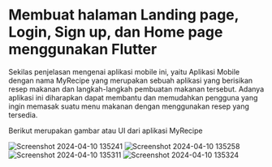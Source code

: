 # Membuat halaman Landing page, Login, Sign up, dan Home page menggunakan Flutter

Sekilas penjelasan mengenai aplikasi mobile ini, yaitu Aplikasi Mobile dengan nama MyRecipe yang merupakan sebuah aplikasi yang berisikan resep makanan dan langkah-langkah pembuatan makanan tersebut. Adanya aplikasi ini diharapkan dapat membantu dan memudahkan pengguna yang ingin memasak suatu menu makanan dengan menggunakan resep yang tersedia.

Berikut merupakan gambar atau UI dari aplikasi MyRecipe

![Screenshot 2024-04-10 135241](https://github.com/BagusWahyuMahendra/tugas-1-pemrogramanMobile/assets/114908291/a852216a-2bb3-4f19-8473-98e228ddddb6)
![Screenshot 2024-04-10 135258](https://github.com/BagusWahyuMahendra/tugas-1-pemrogramanMobile/assets/114908291/dc24b95e-e989-4fc5-a122-d55725cce6b4)
![Screenshot 2024-04-10 135311](https://github.com/BagusWahyuMahendra/tugas-1-pemrogramanMobile/assets/114908291/fd21abfc-dffd-43dc-aeaf-14cb25e17d2d)
![Screenshot 2024-04-10 135324](https://github.com/BagusWahyuMahendra/tugas-1-pemrogramanMobile/assets/114908291/fde01fd1-9b51-42ad-9932-90168ab17f2d)



